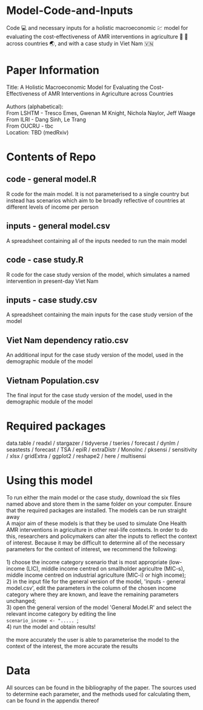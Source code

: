 # Model-Code-and-Inputs
Code :computer: and necessary inputs for a holistic macroeconomic :chart: model for evaluating the cost-effectiveness of AMR interventions in agriculture :pig: 🐣 across countries :earth_asia:, and with a case study in Viet Nam :vietnam:

# Paper Information
Title: A Holistic Macroeconomic Model for Evaluating the Cost-Effectiveness of AMR Interventions in Agriculture across Countries <br> <br>
Authors (alphabetical): <br>
From LSHTM - Tresco Emes, Gwenan M Knight, Nichola Naylor, Jeff Waage <br>
From ILRI - Dang Sinh, Le Trang <br> From OUCRU - tbc <br>
Location: TBD (medRxiv)

# Contents of Repo

## code - general model.R
R code for the main model. It is not parameterised to a single country but instead has scenarios which aim to be broadly reflective of countries at different levels of income per person

## inputs - general model.csv
A spreadsheet containing all of the inputs needed to run the main model

## code - case study.R
R code for the case study version of the model, which simulates a named intervention in present-day Viet Nam

## inputs - case study.csv
A spreadsheet containing the main inputs for the case study version of the model

## Viet Nam dependency ratio.csv
An additional input for the case study version of the model, used in the demographic module of the model

## Vietnam Population.csv
The final input for the case study version of the model, used in the demographic module of the model

# Required packages
data.table / readxl / stargazer / tidyverse / tseries / forecast / dynlm / seastests / forecast / TSA / epiR / extraDistr / MonoInc / pksensi / sensitivity / xlsx / gridExtra / ggplot2 / reshape2 / here / multisensi

# Using this model
To run either the main model or the case study, download the six files named above and store them in the same folder on your computer. Ensure that the required packages are installed. The models can be run straight away <br> A major aim of these models is that they be used to simulate One Health AMR interventions in agriculture in other real-life contexts. In order to do this, researchers and policymakers can alter the inputs to reflect the context of interest. Because it may be difficult to determine all of the necessary parameters for the context of interest, we recommend the following:<br><br>1) choose the income category scenario that is most appropriate (low-income (LIC), middle income centred on smallholder agricultre (MIC-s), middle income centred on industrial agriculture (MIC-i) or high income);<br>2) in the input file for the general version of the model, 'inputs - general model.csv', edit the parameters in the column of the chosen income category where they are known, and leave the remaining parameters unchanged;<br>3) open the general version of the model 'General Model.R' and select the relevant income category by editing the line <br>`scenario_income <- "..... `;<br>4) run the model and obtain results! <br><br>the more accurately the user is able to parameterise the model to the context of the interest, the more accurate the results

# Data
All sources can be found in the bibliography of the paper. The sources used to determine each parameter, and the methods used for calculating them, can be found in the appendix thereof

